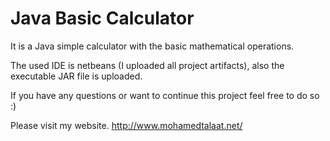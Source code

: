 # Java Basic Calculator

It is a Java simple calculator with the basic mathematical operations.

The used IDE is netbeans (I uploaded all project artifacts), also the executable JAR file is uploaded.

If you have any questions or want to continue this project feel free to do so :)

Please visit my website. http://www.mohamedtalaat.net/
